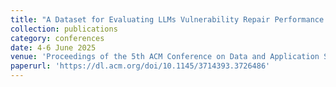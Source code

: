 ```yaml
---
title: "A Dataset for Evaluating LLMs Vulnerability Repair Performance in Android Applications"
collection: publications
category: conferences
date: 4-6 June 2025
venue: 'Proceedings of the 5th ACM Conference on Data and Application Security and Privacy (CODASPY 2025), 4-6 June 2025, Pittsburgh, USA'
paperurl: 'https://dl.acm.org/doi/10.1145/3714393.3726486'
---
```


